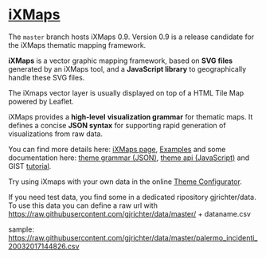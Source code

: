 # [iXMaps](https://ixmaps.com) 

The `master` branch hosts iXMaps 0.9. Version 0.9 is a release candidate for the iXMaps thematic mapping framework.

**iXMaps** is a vector graphic mapping framework, based on **SVG files** generated by an iXMaps tool, and a **JavaScript library** to geographically handle these SVG files.

The iXmaps vector layer is usually displayed on top of a HTML Tile Map powered by Leaflet.

iXMaps provides a **high-level** **visualization grammar** for thematic maps. It defines a concise **JSON syntax** for supporting rapid generation of visualizations from raw data.

You can find more details here:   [iXMaps page](http://iXMaps.com/), [Examples](http://testrc.ixmaps.com.s3-website.eu-central-1.amazonaws.com/ixmaps/index/index.html) and some documentation here: [theme grammar (JSON)](http://public.ixmaps.com/docs/ixmaps_doc_themes.html), [theme api (JavaScript)](http://public.ixmaps.com/docs/jsdocs/out/index.html) and GIST [tutorial](http://public.ixmaps.com/docs/gist/ixmaps_gist_viewer.html#3aff1217ef8070b55b1755da4e29ce5f).

Try using iXmaps with your own data in the online [Theme Configurator](http://rc.ixmaps.com.s3-website-eu-west-1.amazonaws.com/ixmaps/ui/dispatch.htm?ui=edit).


If you need test data, you find some in a dedicated ripository gjrichter/data.
To use this data you can define a raw url with https://raw.githubusercontent.com/gjrichter/data/master/ + dataname.csv

sample: https://raw.githubusercontent.com/gjrichter/data/master/palermo_incidenti_20032017144826.csv
